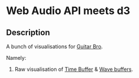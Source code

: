 # Web Audio API meets d3

## Description

A bunch of visualisations for [Guitar Bro](https://makaroni4.github.io/guitar_bro/).

Namely:

1. Raw visualisation of [Time Buffer](https://developer.mozilla.org/en-US/docs/Web/API/AnalyserNode/getFloatTimeDomainData) & [Wave buffers](https://developer.mozilla.org/en-US/docs/Web/API/AnalyserNode/getFloatFrequencyData).
